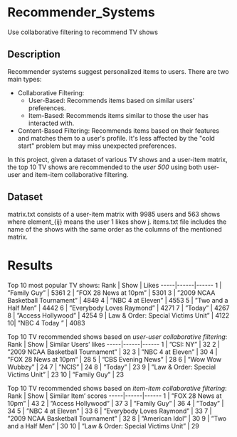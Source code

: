 # Recommender_Systems
Use collaborative filtering to recommend TV shows

## Description
Recommender systems suggest personalized items to users. There are two main types:
* Collaborative Filtering:
  * User-Based: Recommends items based on similar users' preferences.
  * Item-Based: Recommends items similar to those the user has interacted with.
* Content-Based Filtering:
Recommends items based on their features and matches them to a user's profile. It's less affected by the "cold start" problem but may miss unexpected preferences.

In this project, given a dataset of various TV shows and a user-item matrix, the top 10 TV shows are recommended to the *user 500* using both user-user and item-item collaborative filtering.

## Dataset
matrix.txt consists of a user-item matrix with 9985 users and 563 shows where element_{ij} means the user 1 likes show j. items.txt file includes the name of the shows with the same order as the columns of the mentioned matrix.

# Results

Top 10 most popular TV shows:
Rank | Show | Likes
-----|------|------
1 | ”Family Guy” | 5361
2 | ”FOX 28 News at 10pm” | 5301
3 | ”2009 NCAA Basketball Tournament” | 4849
4 | ”NBC 4 at Eleven” | 4553
5 | ”Two and a Half Men” | 4442
6 | ”Everybody Loves Raymond” | 4271
7 | ”Today” | 4267
8 | ”Access Hollywood” | 4254
9 | Law & Order: Special Victims Unit” | 4122
10|  ”NBC 4 Today ” | 4083

Top 10 TV recommended shows based on *user-user collaborative filtering*:
Rank | Show | Similar Users’ likes
-----|------|------
1 | ”CSI: NY” | 32
2 | ”2009 NCAA Basketball Tournament” | 32
3 | ”NBC 4 at Eleven” | 30
4 | ”FOX 28 News at 10pm” | 28
5 | ”CBS Evening News” | 28
6 | ”Wow Wow Wubbzy” | 24
7 | ”NCIS” | 24
8 | ”Today” | 23
9 | ”Law & Order: Special Victims Unit” | 23
10 | ”Family Guy” | 23


Top 10 TV recommended shows based on *item-item collaborative filtering*:
Rank | Show | Similar Item’ scores
-----|------|------
1 | ”FOX 28 News at 10pm” | 43
2 | ”Access Hollywood” | 37
3 | ”Family Guy” | 36
4 | ”Today” | 34
5 | ”NBC 4 at Eleven” | 33
6 | ”Everybody Loves Raymond” | 33
7 | ”2009 NCAA Basketball Tournament” | 32
8 | ”American Idol” | 30
9 | ”Two and a Half Men” | 30
10 | ”Law & Order: Special Victims Unit” | 29
